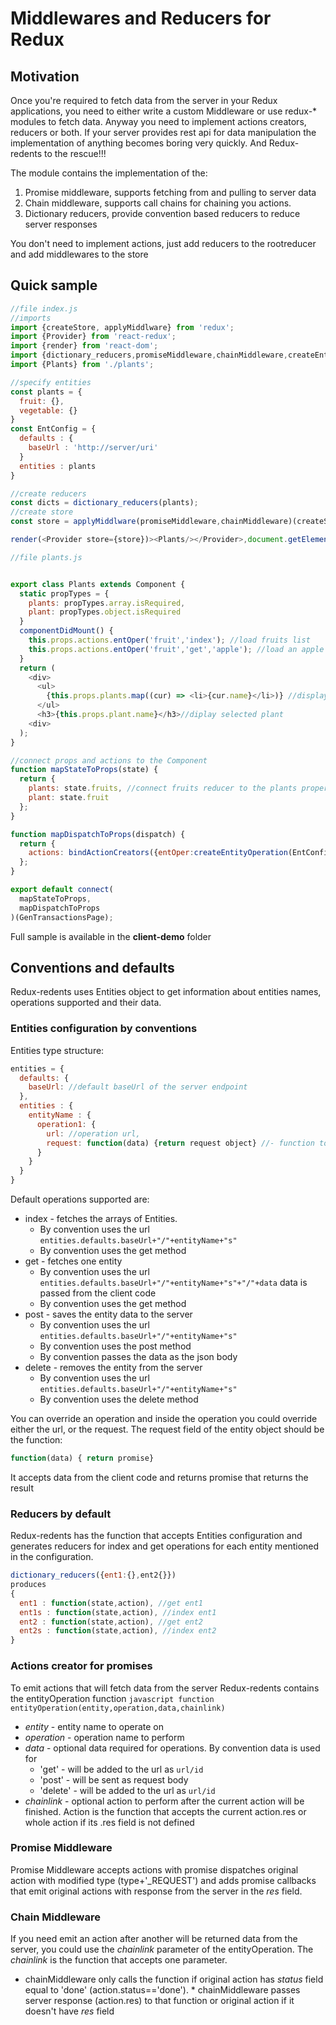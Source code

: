 # Middlewares and Reducers for Redux

## Motivation
Once you're required to fetch data from the server in your Redux applications, you need to either write a custom Middleware or use redux-* modules to fetch data. Anyway you need to implement actions creators, reducers or both. If your server provides rest api for data manipulation the implementation of anything becomes boring very quickly. And Redux-redents to the rescue!!!

The module contains the implementation of the:
1. Promise middleware, supports fetching from and pulling to server data
2. Chain middleware, supports call chains for chaining you actions.
3. Dictionary reducers, provide convention based reducers to reduce server responses

You don't need to implement actions, just add reducers to the rootreducer and add middlewares to the store

## Quick sample
```javascript
//file index.js
//imports
import {createStore, applyMiddlware} from 'redux';
import {Provider} from 'react-redux';
import {render} from 'react-dom';
import {dictionary_reducers,promiseMiddleware,chainMiddleware,createEntityOperation} from 'redux-redents';
import {Plants} from './plants';

//specify entities
const plants = {
  fruit: {},
  vegetable: {}
}
const EntConfig = {
  defaults : {
    baseUrl : 'http://server/uri'
  }
  entities : plants
}

//create reducers
const dicts = dictionary_reducers(plants);
//create store
const store = applyMiddlware(promiseMiddleware,chainMiddleware)(createStore)(dicts);

render(<Provider store={store})><Plants/></Provider>,document.getElemenentById('app'));

//file plants.js


export class Plants extends Component {
  static propTypes = {
    plants: propTypes.array.isRequired,
    plant: propTypes.object.isRequired
  }
  componentDidMount() {
    this.props.actions.entOper('fruit','index'); //load fruits list
    this.props.actions.entOper('fruit','get','apple'); //load an apple
  }
  return (
    <div>
      <ul>
        {this.props.plants.map((cur) => <li>{cur.name}</li>)} //display list of the plants
      </ul>
      <h3>{this.props.plant.name}</h3>//diplay selected plant
    <div>
  );
}

//connect props and actions to the Component
function mapStateToProps(state) {
  return {
    plants: state.fruits, //connect fruits reducer to the plants property
    plant: state.fruit
  };
}

function mapDispatchToProps(dispatch) {
  return {
    actions: bindActionCreators({entOper:createEntityOperation(EntConfig)}, dispatch) //binds actions.entOper to the call of the entityOperation function
  };
}

export default connect(
  mapStateToProps,
  mapDispatchToProps
)(GenTransactionsPage);
```

Full sample is available in the __client-demo__ folder

## Conventions and defaults
Redux-redents uses Entities object to get information about entities names, operations supported and their data.

### Entities configuration by conventions
Entities type structure:
```javascript
entities = {
  defaults: {
    baseUrl: //default baseUrl of the server endpoint
  },
  entities : {
    entityName : {
      operation1: {
        url: //operation url,
        request: function(data) {return request object} //- function to produce request to perform operation1
      }
    }
  }
}
```
Default operations supported are:
* index - fetches the arrays of Entities.
  * By convention uses the url ``` entities.defaults.baseUrl+"/"+entityName+"s" ```
  * By convention uses the get method
* get - fetches one entity
  * By convention uses the url ``` entities.defaults.baseUrl+"/"+entityName+"s"+"/"+data ```
  data is passed from the client code
  * By convention uses the get method
* post - saves the entity data to the server
  * By convention uses the url ``` entities.defaults.baseUrl+"/"+entityName+"s" ```
  * By convention uses the post method
  * By convention passes the data as the json body
* delete - removes the entity from the server
  * By convention uses the url ``` entities.defaults.baseUrl+"/"+entityName+"s" ```
  * By convention uses the delete method

You can override an operation and inside the operation you could override either the url, or the request.
The request field of the entity object should be the function:
```javascript
function(data) { return promise}
```
It accepts data from the client code and returns promise that returns the result

### Reducers by default
Redux-redents has the function that accepts Entities configuration and generates reducers for index and get operations for each entity mentioned in the configuration.

```javascript
dictionary_reducers({ent1:{},ent2{}})
produces
{
  ent1 : function(state,action), //get ent1
  ent1s : function(state,action), //index ent1
  ent2 : function(state,action), //get ent2
  ent2s : function(state,action), //index ent2
}
```

### Actions creator for promises
To emit actions that will fetch data from the server Redux-redents contains the entityOperation function
```javascript function entityOperation(entity,operation,data,chainlink) ```
* _entity_ - entity name to operate on
* _operation_ - operation name to perform
* _data_ - optional data required for operations. By convention data is used for
  *	'get' - will be added to the url  as `url/id`
  *	'post' - will be sent as request body
  *	'delete' - will be added to the url  as `url/id`
* _chainlink_ - optional action to perform after the current action will be finished. Action is the function that accepts the current action.res or whole action if its .res field is not defined

### Promise Middleware
Promise Middleware accepts actions with promise dispatches original action with modified type (type+'_REQUEST') and adds promise callbacks that emit original actions with response from the server in the _res_ field.


### Chain Middleware
If you need emit an action after another will be returned data from the server, you could use the _chainlink_ parameter of the entityOperation. The _chainlink_ is the function that accepts one parameter.
* chainMiddleware only calls the function if original action has _status_ field equal to 'done' (action.status=='done'). * chainMiddleware passes server response (action.res) to that function or original action if it doesn't have _res_ field  
